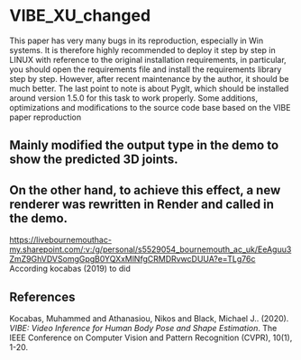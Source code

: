 # VIBE_XU_changed
This paper has very many bugs in its reproduction, especially in Win systems. It is therefore highly recommended to deploy it step by step in LINUX with reference to the original installation requirements, in particular, you should open the requirements file and install the requirements library step by step. However, after recent maintenance by the author, it should be much better. The last point to note is about Pyglt, which should be installed around version 1.5.0 for this task to work properly.
Some additions, optimizations and modifications to the source code base based on the VIBE paper reproduction
## Mainly modified the output type in the demo to show the predicted 3D joints.
## On the other hand, to achieve this effect, a new renderer was rewritten in Render and called in the demo.
https://livebournemouthac-my.sharepoint.com/:v:/g/personal/s5529054_bournemouth_ac_uk/EeAguu3ZmZ9GhVDVSomgGpgB0YQXxMlNfgCRMDRvwcDUUA?e=TLg76c
According kocabas (2019) to did

## References

Kocabas, Muhammed and Athanasiou, Nikos and Black, Michael J.. (2020). *VIBE: Video Inference for Human Body Pose and Shape Estimation*. The IEEE Conference on Computer Vision and Pattern Recognition (CVPR), 10(1), 1-20.
